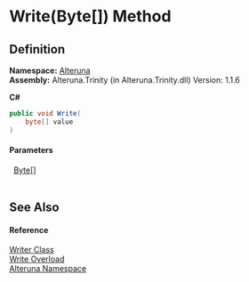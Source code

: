 # Write(Byte[]) Method




## Definition
**Namespace:** <a href="N_Alteruna">Alteruna</a>  
**Assembly:** Alteruna.Trinity (in Alteruna.Trinity.dll) Version: 1.1.6

**C#**
``` C#
public void Write(
	byte[] value
)
```



#### Parameters
<dl><dt>  <a href="https://learn.microsoft.com/dotnet/api/system.byte" target="_blank" rel="noopener noreferrer">Byte</a>[]</dt><dd> </dd></dl>

## See Also


#### Reference
<a href="T_Alteruna_Writer">Writer Class</a>  
<a href="Overload_Alteruna_Writer_Write">Write Overload</a>  
<a href="N_Alteruna">Alteruna Namespace</a>  
